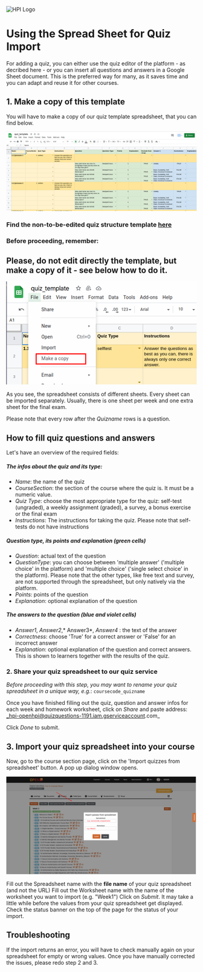 ![HPI Logo](../../../img/HPI_Logo.png)

#  Using the Spread Sheet for Quiz Import
For adding a quiz, you can either use the quiz editor of the platform - as decribed here -  or you can insert all questions and answers in a Google Sheet document.
This is the preferred way for many, as it saves time and you can adapt and reuse it for other courses.

## 1. Make a copy of this template
You will have to make a copy of our quiz template spreadsheet, that you can find below.

![How our quiz template looks like](../../../img/courseadministration/quizmanagement/quiz_template.png)

### Find the non-to-be-edited quiz structure template [here](https://docs.google.com/spreadsheets/d/1_b8wO9_HlrrHQxagYan1iM6BBK0XtnD6vESxmhnML5s)

### Before proceeding, remember:
## Please, do not edit directly the template, but make a copy of it - see below how to do it.

![How to make a copy of a Google spreadsheet template](../../../img/courseadministration/quizmanagement/copy_quiz_template.png)

As you see, the spreadsheet consists of different sheets.
Every sheet can be imported separately.
Usually, there is one sheet per week and one extra sheet for the final exam.

Please note that every row after the _Quizname_ rows is a question.

## How to fill quiz questions and answers

Let's have an overview of the required fields:

##### The infos about the quiz and its type:

- *Name*: the name of the quiz
- *CourseSection*: the section of the course where the quiz is. It must be a numeric value.
- *Quiz Type*: choose the most appropriate type for the quiz: self-test (ungraded), a weekly assignment (graded), a survey, a bonus exercise or the final exam
- *Instructions*: The instructions for taking the quiz. Please note that self-tests do not have instructions

##### Question type, its points and explanation (green cells)

- *Question*: actual text of the question
- *QuestionType*: you can choose between 'multiple answer' ('multiple choice' in the platform) and 'multiple choice' ('single select choice' in the platform). Please note that the other types, like free text and survey, are not supported through the spreadsheet, but only natively via the platform.
- *Points*: points of the question
- *Explanation*: optional explanation of the question

##### The answers to the question (blue and violet cells)

- *Answer1*, *Answer2*,* Answer3*, *Answer4* : the text of the answer
- *Correctness*: choose 'True' for a correct answer or  'False' for an incorrect answer
- *Explanation*: optional explanation of the question and correct answers. This is shown to learners together with the results of the quiz.

### 2. Share your quiz spreadsheet to our quiz service

_Before proceeding with this step, you may want to rename your quiz spreadsheet in a unique way, e.g._: `coursecode_quizname`

Once you have finished filling out the quiz, question and answer infos for each week and homework worksheet, click on *Share* and paste address:
_hpi-openhpi@quizquestions-1191.iam.gserviceaccount.com_

Click *Done* to submit.


## 3. Import your quiz spreadsheet into your course

Now, go to the course section page, click on the 'Import quizzes from spreadsheet' button. A pop up dialog window opens.

![How Quiz Import Pop Up looks like](../../../img/quizimport/quiz_import.png)

Fill out the Spreadsheet name with the **file name** of your quiz spreadsheet (and not the URL)
Fill out the Worksheet name with the name of the worksheet you want to import (e.g. "Week1")
Click on *Submit*.
It may take a little while before the values from your quiz spreadsheet get displayed.
Check the status banner on the top of the page for the status of your import.


## Troubleshooting
If the import returns an error, you will have to check manually again on your spreadsheet for empty or wrong values.
Once you have manually corrected the issues, please redo step 2 and 3.
